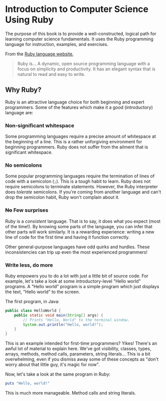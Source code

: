 # Introduction to Computer Science Using Ruby

The purpose of this book is to provide a well-constructed, logical path for learning computer science fundamentals. It uses the Ruby programming language for instruction, examples, and exercises.

From the [Ruby language website](https://www.ruby-lang.org/en/),

> Ruby is... A dynamic, open source programming language with a focus on simplicity and productivity. It has an elegant syntax that is natural to read and easy to write.

## Why Ruby?

Ruby is an attractive language choice for both beginning and expert programmers. Some of the features which make it a good (introductory) language are:

### Non-significant whitespace

Some programming languages require a precise amount of whitespace at the beginning of a line. This is a rather unforgiving environment for beginning programmers. Ruby does not suffer from the ailment that is significant whitespace.

### No semicolons

Some popular programming languages require the termination of lines of code with a semicolon (`;`). This is a tough habit to learn. Ruby does not require semicolons to terminate statements. However, the Ruby interpreter does _tolerate_ semicolons. If you're coming from another language and can't drop the semicolon habit, Ruby won't complain about it.

### ~~No~~ Few surprises

Ruby is a _consistent_ language. That is to say, it does what you expect (most of the time!). By knowing some parts of the language, you can infer that other parts will work similarly. It is a rewarding experience: writing a new line of code for the first time and having it function correctly.

Other general-purpose languages have odd quirks and hurdles. These inconsistencies can trip up even the most experienced programmers!

### Write less, do more

Ruby empowers you to do a lot with just a little bit of source code. For example, let's take a look at some introductory-level "Hello world" programs. A "Hello world" program is a simple program which just displays the text, "Hello world" to the screen.

The first program, in Java:

```java
public class HelloWorld {
    public static void main(String[] args) {
        // Prints "Hello, World" to the terminal window.
        System.out.println("Hello, world!");
    }
}
```

This is an example intended for first-time programmers? Yikes! There's an awful lot of material to explain here. We've got visibility, classes, types, arrays, methods, method calls, parameters, string literals... This is a bit overwhelming, even if you dismiss away some of these concepts as "don't worry about that little guy, it's magic for now".

Now, let's take a look at the same program in Ruby:

```ruby
puts "Hello, world!"
```

This is much more manageable. Method calls and string literals.